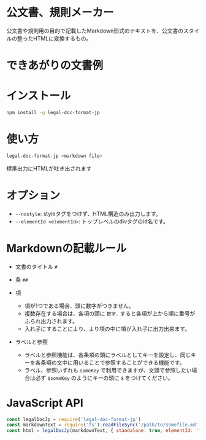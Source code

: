 # 公文書、規則メーカー
公文書や規則用の目的で記載したMarkdown形式のテキストを、公文書のスタイルの整ったHTMLに変換するもの。

# できあがりの文書例



# インストール
```sh
npm install -g legal-doc-format-jp
```

# 使い方
```sh
legal-doc-format-jp <markdown file>
```

標準出力にHTMLが吐き出されます


# オプション
- `--nostyle`: styleタグをつけず、HTML構造のみ出力します。
- `--elementId <elementId>`: トップレベルのdivタグのid名です。

# Markdownの記載ルール
- 文書のタイトル ```#```
- 条 ```##```
- 項
  - 項が1つである場合、頭に数字がつきません。
  - 複数存在する場合は、各項の頭に ```数字.``` すると各項が上から順に番号がふられ出力されます。
  - 入れ子にすることにより、より項の中に項が入れ子に出力出来ます。

- ラベルと参照
  - ラベルと参照機能は、各条項の頭にラベルとしてキーを設定し、同じキーを各条項の文中に用いることで参照することができる機能です。
  - ラベル、参照いずれも ```someKey``` で利用できますが、文頭で参照したい場合は必ず ```$someKey``` のようにキーの頭に ```$``` をつけてください。


# JavaScript API
```js
const legalDocJp = require('legal-doc-format-jp')
const markdownText = require('fs').readFileSync('/path/to/somefile.md', 'utf8')
const html = legalDocJp(markdownText, { standalone: true, elementId: 'foo-bar' }) // rendered html
```
